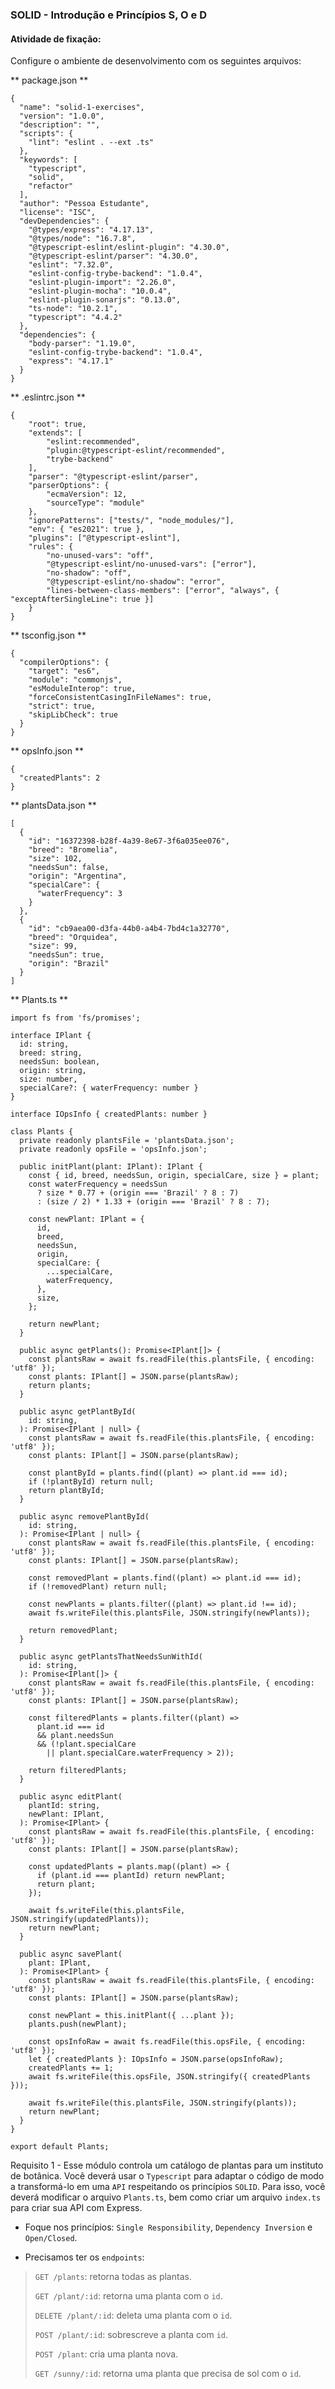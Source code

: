###  SOLID - Introdução e Princípios S, O e D

####  Atividade de fixação:
Configure o ambiente de desenvolvimento com os seguintes arquivos:

** package.json **
```
{
  "name": "solid-1-exercises",
  "version": "1.0.0",
  "description": "",
  "scripts": {
    "lint": "eslint . --ext .ts"
  },
  "keywords": [
    "typescript",
    "solid",
    "refactor"
  ],
  "author": "Pessoa Estudante",
  "license": "ISC",
  "devDependencies": {
    "@types/express": "4.17.13",
    "@types/node": "16.7.8",
    "@typescript-eslint/eslint-plugin": "4.30.0",
    "@typescript-eslint/parser": "4.30.0",
    "eslint": "7.32.0",
    "eslint-config-trybe-backend": "1.0.4",
    "eslint-plugin-import": "2.26.0",
    "eslint-plugin-mocha": "10.0.4",
    "eslint-plugin-sonarjs": "0.13.0",
    "ts-node": "10.2.1",
    "typescript": "4.4.2"
  },
  "dependencies": {
    "body-parser": "1.19.0",
    "eslint-config-trybe-backend": "1.0.4",
    "express": "4.17.1"
  }
}
```

** .eslintrc.json **

```
{
    "root": true,
    "extends": [
        "eslint:recommended",
        "plugin:@typescript-eslint/recommended",
        "trybe-backend"
    ],
    "parser": "@typescript-eslint/parser",
    "parserOptions": {
        "ecmaVersion": 12,
        "sourceType": "module"
    },
    "ignorePatterns": ["tests/", "node_modules/"],
    "env": { "es2021": true },
    "plugins": ["@typescript-eslint"],
    "rules": {
        "no-unused-vars": "off",
        "@typescript-eslint/no-unused-vars": ["error"],
        "no-shadow": "off",
        "@typescript-eslint/no-shadow": "error",
        "lines-between-class-members": ["error", "always", { "exceptAfterSingleLine": true }]
    }
}
```

** tsconfig.json **

```
{
  "compilerOptions": {
    "target": "es6",
    "module": "commonjs",
    "esModuleInterop": true,
    "forceConsistentCasingInFileNames": true,
    "strict": true,
    "skipLibCheck": true
  }
}
```

** opsInfo.json **

```
{
  "createdPlants": 2
}
```

** plantsData.json **

```
[
  {
    "id": "16372398-b28f-4a39-8e67-3f6a035ee076",
    "breed": "Bromelia",
    "size": 102,
    "needsSun": false,
    "origin": "Argentina",
    "specialCare": {
      "waterFrequency": 3
    }
  },
  {
    "id": "cb9aea00-d3fa-44b0-a4b4-7bd4c1a32770",
    "breed": "Orquidea",
    "size": 99,
    "needsSun": true,
    "origin": "Brazil"
  }
]
```

** Plants.ts **

```
import fs from 'fs/promises';

interface IPlant {
  id: string,
  breed: string,
  needsSun: boolean,
  origin: string,
  size: number,
  specialCare?: { waterFrequency: number }
}

interface IOpsInfo { createdPlants: number }

class Plants {
  private readonly plantsFile = 'plantsData.json';
  private readonly opsFile = 'opsInfo.json';

  public initPlant(plant: IPlant): IPlant {
    const { id, breed, needsSun, origin, specialCare, size } = plant;
    const waterFrequency = needsSun
      ? size * 0.77 + (origin === 'Brazil' ? 8 : 7)
      : (size / 2) * 1.33 + (origin === 'Brazil' ? 8 : 7);

    const newPlant: IPlant = {
      id,
      breed,
      needsSun,
      origin,
      specialCare: {
        ...specialCare,
        waterFrequency,
      },
      size,
    };

    return newPlant;
  }

  public async getPlants(): Promise<IPlant[]> {
    const plantsRaw = await fs.readFile(this.plantsFile, { encoding: 'utf8' });
    const plants: IPlant[] = JSON.parse(plantsRaw);
    return plants;
  }

  public async getPlantById(
    id: string,
  ): Promise<IPlant | null> {
    const plantsRaw = await fs.readFile(this.plantsFile, { encoding: 'utf8' });
    const plants: IPlant[] = JSON.parse(plantsRaw);

    const plantById = plants.find((plant) => plant.id === id);
    if (!plantById) return null;
    return plantById;
  }

  public async removePlantById(
    id: string,
  ): Promise<IPlant | null> {
    const plantsRaw = await fs.readFile(this.plantsFile, { encoding: 'utf8' });
    const plants: IPlant[] = JSON.parse(plantsRaw);

    const removedPlant = plants.find((plant) => plant.id === id);
    if (!removedPlant) return null;

    const newPlants = plants.filter((plant) => plant.id !== id);
    await fs.writeFile(this.plantsFile, JSON.stringify(newPlants));

    return removedPlant;
  }

  public async getPlantsThatNeedsSunWithId(
    id: string,
  ): Promise<IPlant[]> {
    const plantsRaw = await fs.readFile(this.plantsFile, { encoding: 'utf8' });
    const plants: IPlant[] = JSON.parse(plantsRaw);

    const filteredPlants = plants.filter((plant) =>
      plant.id === id
      && plant.needsSun
      && (!plant.specialCare
        || plant.specialCare.waterFrequency > 2));

    return filteredPlants;
  }

  public async editPlant(
    plantId: string,
    newPlant: IPlant,
  ): Promise<IPlant> {
    const plantsRaw = await fs.readFile(this.plantsFile, { encoding: 'utf8' });
    const plants: IPlant[] = JSON.parse(plantsRaw);

    const updatedPlants = plants.map((plant) => {
      if (plant.id === plantId) return newPlant;
      return plant;
    });

    await fs.writeFile(this.plantsFile, JSON.stringify(updatedPlants));
    return newPlant;
  }

  public async savePlant(
    plant: IPlant,
  ): Promise<IPlant> {
    const plantsRaw = await fs.readFile(this.plantsFile, { encoding: 'utf8' });
    const plants: IPlant[] = JSON.parse(plantsRaw);

    const newPlant = this.initPlant({ ...plant });
    plants.push(newPlant);

    const opsInfoRaw = await fs.readFile(this.opsFile, { encoding: 'utf8' });
    let { createdPlants }: IOpsInfo = JSON.parse(opsInfoRaw);
    createdPlants += 1;
    await fs.writeFile(this.opsFile, JSON.stringify({ createdPlants }));

    await fs.writeFile(this.plantsFile, JSON.stringify(plants));
    return newPlant;
  }
}

export default Plants;
```

Requisito 1 - Esse módulo controla um catálogo de plantas para um instituto de botânica. Você deverá usar o `Typescript` para adaptar o código de modo a transformá-lo em uma `API` respeitando os princípios `SOLID`. Para isso, você deverá modificar o arquivo `Plants.ts`, bem como criar um arquivo `index.ts` para criar sua API com Express.

* Foque nos princípios: `Single Responsibility`, `Dependency Inversion` e `Open/Closed`.

* Precisamos ter os `endpoints`:

> `GET /plants`: retorna todas as plantas.
>
> `GET /plant/:id`: retorna uma planta com o `id`.
> 
> `DELETE /plant/:id`: deleta uma planta com o `id`.
>
> `POST /plant/:id`: sobrescreve a planta com `id`.
>
> `POST /plant`: cria uma planta nova.
> 
> `GET /sunny/:id`: retorna uma planta que precisa de sol com o `id`.



